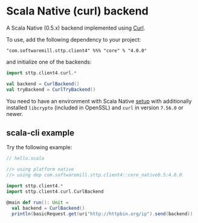 # Scala Native (curl) backend

A Scala Native (0.5.x) backend implemented using [Curl](https://github.com/curl/curl/blob/master/include/curl/curl.h).

To use, add the following dependency to your project:

```
"com.softwaremill.sttp.client4" %%% "core" % "4.0.0"
```

and initialize one of the backends:

```scala
import sttp.client4.curl.*

val backend = CurlBackend()
val tryBackend = CurlTryBackend()
```

You need to have an environment with Scala Native [setup](https://scala-native.readthedocs.io/en/latest/user/setup.html)
with additionally installed `libcrypto` (included in OpenSSL) and `curl` in version `7.56.0` or newer.

## scala-cli example

Try the following example:

```scala
// hello.scala

//> using platform native
//> using dep com.softwaremill.sttp.client4::core_native0.5:4.0.0

import sttp.client4.*
import sttp.client4.curl.CurlBackend

@main def run(): Unit =
  val backend = CurlBackend()
  println(basicRequest.get(uri"http://httpbin.org/ip").send(backend))
```

